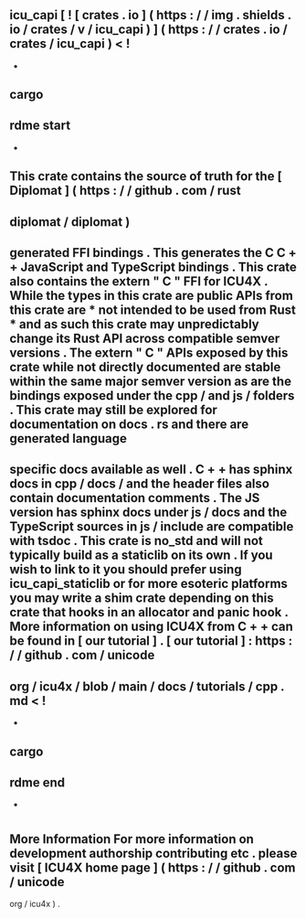 #
icu_capi
[
!
[
crates
.
io
]
(
https
:
/
/
img
.
shields
.
io
/
crates
/
v
/
icu_capi
)
]
(
https
:
/
/
crates
.
io
/
crates
/
icu_capi
)
<
!
-
-
cargo
-
rdme
start
-
-
>
This
crate
contains
the
source
of
truth
for
the
[
Diplomat
]
(
https
:
/
/
github
.
com
/
rust
-
diplomat
/
diplomat
)
-
generated
FFI
bindings
.
This
generates
the
C
C
+
+
JavaScript
and
TypeScript
bindings
.
This
crate
also
contains
the
extern
"
C
"
FFI
for
ICU4X
.
While
the
types
in
this
crate
are
public
APIs
from
this
crate
are
*
not
intended
to
be
used
from
Rust
*
and
as
such
this
crate
may
unpredictably
change
its
Rust
API
across
compatible
semver
versions
.
The
extern
"
C
"
APIs
exposed
by
this
crate
while
not
directly
documented
are
stable
within
the
same
major
semver
version
as
are
the
bindings
exposed
under
the
cpp
/
and
js
/
folders
.
This
crate
may
still
be
explored
for
documentation
on
docs
.
rs
and
there
are
generated
language
-
specific
docs
available
as
well
.
C
+
+
has
sphinx
docs
in
cpp
/
docs
/
and
the
header
files
also
contain
documentation
comments
.
The
JS
version
has
sphinx
docs
under
js
/
docs
and
the
TypeScript
sources
in
js
/
include
are
compatible
with
tsdoc
.
This
crate
is
no_std
and
will
not
typically
build
as
a
staticlib
on
its
own
.
If
you
wish
to
link
to
it
you
should
prefer
using
icu_capi_staticlib
or
for
more
esoteric
platforms
you
may
write
a
shim
crate
depending
on
this
crate
that
hooks
in
an
allocator
and
panic
hook
.
More
information
on
using
ICU4X
from
C
+
+
can
be
found
in
[
our
tutorial
]
.
[
our
tutorial
]
:
https
:
/
/
github
.
com
/
unicode
-
org
/
icu4x
/
blob
/
main
/
docs
/
tutorials
/
cpp
.
md
<
!
-
-
cargo
-
rdme
end
-
-
>
#
#
More
Information
For
more
information
on
development
authorship
contributing
etc
.
please
visit
[
ICU4X
home
page
]
(
https
:
/
/
github
.
com
/
unicode
-
org
/
icu4x
)
.
